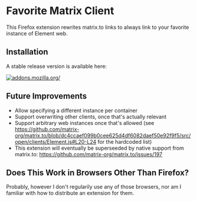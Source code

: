 # Favorite Matrix Client

This Firefox extension rewrites matrix.to links to always link to your favorite instance of Element web.

## Installation

A stable release version is available here:

[![addons.mozilla.org/](https://addons.cdn.mozilla.net/static/img/addons-buttons/AMO-button_2.png)](https://addons.mozilla.org/addon/favorite-matrix-client/?utm_source=github.com&utm_content=install)

## Future Improvements

- Allow specifying a different instance per container
- Support overwriting other clients, once that's actually relevant
- Support arbitrary web instances once that's allowed (see https://github.com/matrix-org/matrix.to/blob/dc4ccaef099b0cee625d4df6082daef50e92f9f5/src/open/clients/Element.js#L20-L24 for the hardcoded list)
- This extension will eventually be superseeded by native support from matrix.to: https://github.com/matrix-org/matrix.to/issues/197

## Does This Work in Browsers Other Than Firefox?

Probably, however I don't regularily use any of those browsers, nor am I familiar with how to distribute an extension for them.
